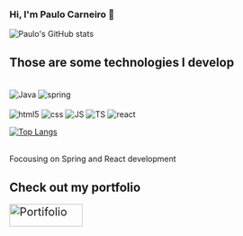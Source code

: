 ### Hi, I'm Paulo Carneiro 👻

![Paulo's GitHub stats](https://github-readme-stats.vercel.app/api?username=Paulocarneiroo&show_icons=true&theme=onedark)

## Those are some technologies I develop
<div style="display: inline-block"><br/>
    <img align="center" src="https://img.shields.io/badge/Java-ED8B00?style=for-the-badge&logo=java&logoColor=white" alt="Java">
    <img align="center" src="https://img.shields.io/badge/Spring-6DB33F?style=for-the-badge&logo=spring&logoColor=white" alt="spring"><br/><br/>
    <img align="center" src="https://img.shields.io/badge/HTML5-E34F26?style=for-the-badge&logo=html5&logoColor=white" alt="html5">
    <img align="center" src="https://img.shields.io/badge/CSS3-1572B6?style=for-the-badge&logo=css3&logoColor=white" alt="css">
    <img align="center" src="https://img.shields.io/badge/JavaScript-323330?style=for-the-badge&logo=javascript&logoColor=F7DF1E" alt="JS">
    <img align="center" src="https://img.shields.io/badge/TypeScript-007ACC?style=for-the-badge&logo=typescript&logoColor=white" alt="TS">
    <img align="center" src="https://img.shields.io/badge/React-20232A?style=for-the-badge&logo=react&logoColor=61DAFB" alt="react">
</div>
<br/>

[![Top Langs](https://github-readme-stats.vercel.app/api/top-langs/?username=Paulocarneiroo&layout=compact)](https://github.com/Paulocarneiroo/github-readme-stats)


<br/>
Focousing on Spring and React development

## Check out my portfolio
<a href="https://curriculoportifoliobypaulo.netlify.app/" style="font-size: 20px;" target="_blank"><img align="center" src="https://img.shields.io/badge/My%20Portifolio%20-8A2BE2" alt="Portifolio" style="width: 130px; height: 40px;"></a>
